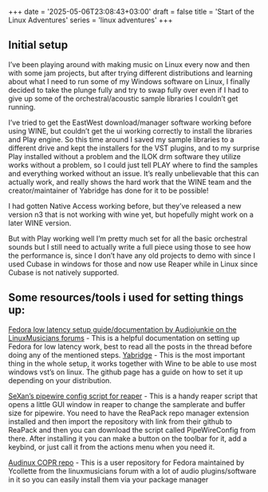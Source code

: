 +++
date = '2025-05-06T23:08:43+03:00'
draft = false
title = 'Start of the Linux Adventures'
series = 'linux adventures'
+++
## Initial setup
I’ve been playing around with making music on Linux every now and then with some jam projects, but after trying different distributions and learning about what I need to run some of my Windows software on Linux, I finally decided to take the plunge fully and try to swap fully over even if I had to give up some of the orchestral/acoustic sample libraries I couldn’t get running.

I’ve tried to get the EastWest download/manager software working before using WINE, but couldn’t get the ui working correctly to install the libraries and Play engine. So this time around I saved my sample libraries to a different drive and kept the installers for the VST plugins, and to my surprise Play installed without a problem and the ILOK drm software they utilize works without a problem, so I could just tell PLAY where to find the samples and everything worked without an issue. It’s really unbelievable that this can actually work, and really shows the hard work that the WINE team and the creator/maintainer of Yabridge has done for it to be possible!

I had gotten Native Access working before, but they’ve released a new version n3 that is not working with wine yet, but hopefully might work on a later WINE version.

But with Play working well I’m pretty much set for all the basic orchestral sounds but I still need to actually write a full piece using those to see how the performance is, since I don’t have any old projects to demo with since I used Cubase in windows for those and now use Reaper while in Linux since Cubase is not natively supported.
## Some resources/tools i used for setting things up:
[Fedora low latency setup guide/documentation by Audiojunkie on the LinuxMusicians forums](https://linuxmusicians.com/viewtopic.php?t=27121) - This is a helpful documentation on setting up Fedora for low latency work, best to read all the posts in the thread before doing any of the mentioned steps.
[Yabridge](https://github.com/robbert-vdh/yabridge) - This is the most important thing in the whole setup, it works together
 with Wine to be able to use most windows vst’s on linux. The github page has a guide on how to set it up depending on your distribution.

[SeXan’s pipewire config script for reaper](https://github.com/GoranKovac/ReaScripts) - This is a handy reaper script that opens a little GUI window in reaper to change the samplerate and buffer size for pipewire. You need to have the ReaPack repo manager extension installed and then import the repository with link from their github to ReaPack and then you can download the script called PipeWireConfig from there. After installing it you can make a button on the toolbar for it, add a keybind, or just call it from the actions menu when you need it.

[Audinux COPR repo](https://copr.fedorainfracloud.org/coprs/ycollet/audinux) - This is a user repository for Fedora maintained by Ycollette from the linuxmusicians forum with a lot of audio plugins/software in it so you can easily install them via your package manager